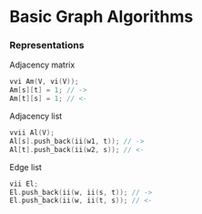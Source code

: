 # Basic Graph Algorithms

### Representations

Adjacency matrix

```c++
vvi Am(V, vi(V));
Am[s][t] = 1; // ->
Am[t][s] = 1; // <-
```

Adjacency list

```c++
vvii Al(V);
Al[s].push_back(ii(w1, t)); // ->
Al[t].push_back(ii(w2, s)); // <-
```

Edge list

```c++
vii El;
El.push_back(ii(w, ii(s, t)); // ->
El.push_back(ii(w, ii(t, s)); // <-
```

